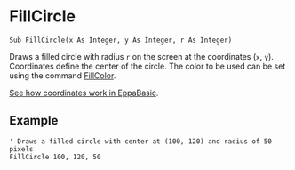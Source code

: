 <!--graphics-->
FillCircle
==========

```eppabasic
Sub FillCircle(x As Integer, y As Integer, r As Integer)
```

Draws a filled circle with radius `r` on the screen at the coordinates (`x`, `y`).
Coordinates define the center of the circle.
The color to be used can be set using the command [FillColor](manual:fillcolor).

[See how coordinates work in EppaBasic](manual:/coordinates).

Example
----------
```eppabasic
' Draws a filled circle with center at (100, 120) and radius of 50 pixels
FillCircle 100, 120, 50
```
